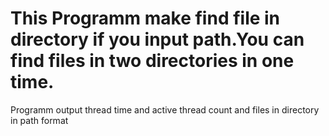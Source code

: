 # This Programm make find file in directory if you input path.You can find files in two directories in one time. 

Programm output thread time and active thread count and files in directory in path format
